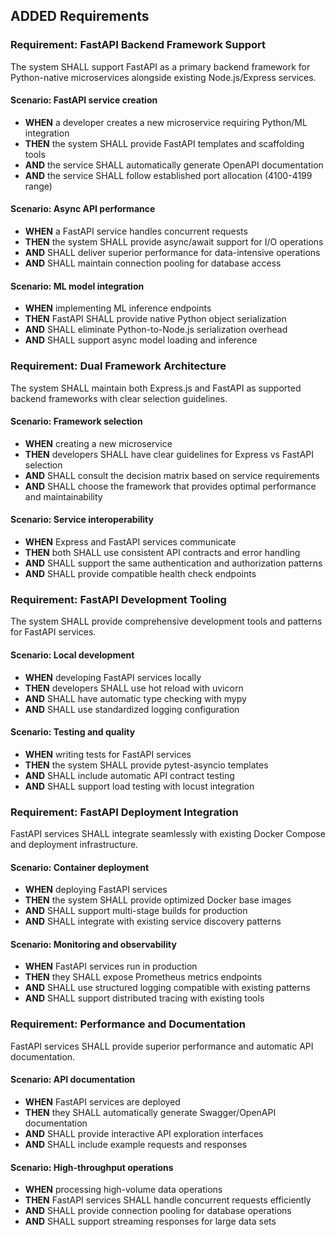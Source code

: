 ## ADDED Requirements

### Requirement: FastAPI Backend Framework Support
The system SHALL support FastAPI as a primary backend framework for Python-native microservices alongside existing Node.js/Express services.

#### Scenario: FastAPI service creation
- **WHEN** a developer creates a new microservice requiring Python/ML integration
- **THEN** the system SHALL provide FastAPI templates and scaffolding tools
- **AND** the service SHALL automatically generate OpenAPI documentation
- **AND** the service SHALL follow established port allocation (4100-4199 range)

#### Scenario: Async API performance
- **WHEN** a FastAPI service handles concurrent requests
- **THEN** the system SHALL provide async/await support for I/O operations
- **AND** SHALL deliver superior performance for data-intensive operations
- **AND** SHALL maintain connection pooling for database access

#### Scenario: ML model integration
- **WHEN** implementing ML inference endpoints
- **THEN** FastAPI SHALL provide native Python object serialization
- **AND** SHALL eliminate Python-to-Node.js serialization overhead
- **AND** SHALL support async model loading and inference

### Requirement: Dual Framework Architecture
The system SHALL maintain both Express.js and FastAPI as supported backend frameworks with clear selection guidelines.

#### Scenario: Framework selection
- **WHEN** creating a new microservice
- **THEN** developers SHALL have clear guidelines for Express vs FastAPI selection
- **AND** SHALL consult the decision matrix based on service requirements
- **AND** SHALL choose the framework that provides optimal performance and maintainability

#### Scenario: Service interoperability
- **WHEN** Express and FastAPI services communicate
- **THEN** both SHALL use consistent API contracts and error handling
- **AND** SHALL support the same authentication and authorization patterns
- **AND** SHALL provide compatible health check endpoints

### Requirement: FastAPI Development Tooling
The system SHALL provide comprehensive development tools and patterns for FastAPI services.

#### Scenario: Local development
- **WHEN** developing FastAPI services locally
- **THEN** developers SHALL use hot reload with uvicorn
- **AND** SHALL have automatic type checking with mypy
- **AND** SHALL use standardized logging configuration

#### Scenario: Testing and quality
- **WHEN** writing tests for FastAPI services
- **THEN** the system SHALL provide pytest-asyncio templates
- **AND** SHALL include automatic API contract testing
- **AND** SHALL support load testing with locust integration

### Requirement: FastAPI Deployment Integration
FastAPI services SHALL integrate seamlessly with existing Docker Compose and deployment infrastructure.

#### Scenario: Container deployment
- **WHEN** deploying FastAPI services
- **THEN** the system SHALL provide optimized Docker base images
- **AND** SHALL support multi-stage builds for production
- **AND** SHALL integrate with existing service discovery patterns

#### Scenario: Monitoring and observability
- **WHEN** FastAPI services run in production
- **THEN** they SHALL expose Prometheus metrics endpoints
- **AND** SHALL use structured logging compatible with existing patterns
- **AND** SHALL support distributed tracing with existing tools

### Requirement: Performance and Documentation
FastAPI services SHALL provide superior performance and automatic API documentation.

#### Scenario: API documentation
- **WHEN** FastAPI services are deployed
- **THEN** they SHALL automatically generate Swagger/OpenAPI documentation
- **AND** SHALL provide interactive API exploration interfaces
- **AND** SHALL include example requests and responses

#### Scenario: High-throughput operations
- **WHEN** processing high-volume data operations
- **THEN** FastAPI services SHALL handle concurrent requests efficiently
- **AND** SHALL provide connection pooling for database operations
- **AND** SHALL support streaming responses for large data sets